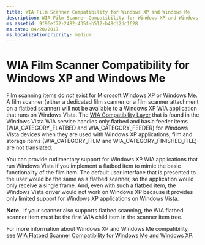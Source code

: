 ```yaml
---
title: WIA Film Scanner Compatibility for Windows XP and Windows Me
description: WIA Film Scanner Compatibility for Windows XP and Windows Me
ms.assetid: 9f96ef72-2482-435f-b512-b48c12dc1628
ms.date: 04/20/2017
ms.localizationpriority: medium
---
```


# WIA Film Scanner Compatibility for Windows XP and Windows Me





Film scanning items do *not* exist for Microsoft Windows XP or Windows Me. A film scanner (either a dedicated film scanner or a film scanner attachment on a flatbed scanner) will not be available to a Windows XP WIA application that runs on Windows Vista. The [WIA Compatibility Layer](wia-compatibility-layer.md) that is found in the Windows Vista WIA service handles only flatbed and basic feeder items (WIA\_CATEGORY\_FLATBED and WIA\_CATEGORY\_FEEDER) for Windows Vista devices when they are used with Windows XP applications; film and storage items (WIA\_CATEGORY\_FILM and WIA\_CATEGORY\_FINISHED\_FILE) are not translated.

You can provide rudimentary support for Windows XP WIA applications that run Windows Vista if you implement a flatbed item to mimic the basic functionality of the film item. The default user interface that is presented to the user would be the same as a flatbed scanner, so the application would only receive a single frame. And, even with such a flatbed item, the Windows Vista driver would not work on Windows XP because it provides only limited support for Windows XP applications on Windows Vista.

**Note**   If your scanner also supports flatbed scanning, the WIA flatbed scanner item must be the first WIA child item in the scanner item tree.

 

For more information about Windows XP and Windows Me compatibility, see [WIA Flatbed Scanner Compatibility for Windows Me and Windows XP](wia-flatbed-scanner-compatibility-for-windows-xp-and-windows-me.md).

 

 





